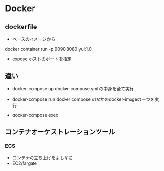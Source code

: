 # Docker
## dockerfile
- ベースのイメージから

docker container run -p 9090:8080 yui:1.0

- expose
ホストのポートを指定

## 違い
- docker-compose up
docker-compose.yml の中身を全て実行

- docker-compose run
docker compose のなかのdocker-imageの一つを実行

- docker-compose exec

## コンテナオーケストレーションツール
### ECS
- コンテナの立ち上げをよしなに
- EC2/fargate



